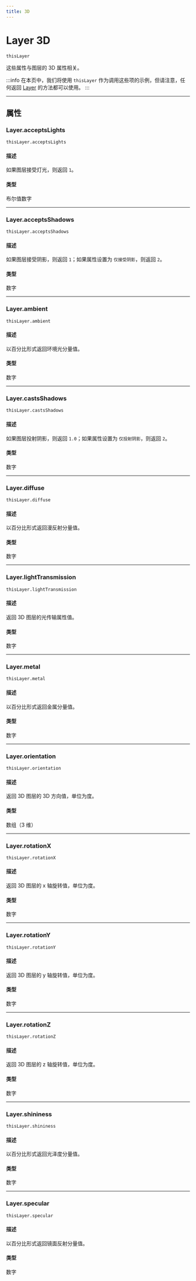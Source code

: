```yaml
---
title: 3D
---
```

# Layer 3D

`thisLayer`

这些属性与图层的 3D 属性相关。

:::info
在本页中，我们将使用 `thisLayer` 作为调用这些项的示例，但请注意，任何返回 [Layer](.././layer) 的方法都可以使用。
:::

---

## 属性

### Layer.acceptsLights

`thisLayer.acceptsLights`

#### 描述

如果图层接受灯光，则返回 `1`。

#### 类型

布尔值数字

---

### Layer.acceptsShadows

`thisLayer.acceptsShadows`

#### 描述

如果图层接受阴影，则返回 `1`；如果属性设置为 `仅接受阴影`，则返回 `2`。

#### 类型

数字

---

### Layer.ambient

`thisLayer.ambient`

#### 描述

以百分比形式返回环境光分量值。

#### 类型

数字

---

### Layer.castsShadows

`thisLayer.castsShadows`

#### 描述

如果图层投射阴影，则返回 `1.0`；如果属性设置为 `仅投射阴影`，则返回 `2`。

#### 类型

数字

---

### Layer.diffuse

`thisLayer.diffuse`

#### 描述

以百分比形式返回漫反射分量值。

#### 类型

数字

---

### Layer.lightTransmission

`thisLayer.lightTransmission`

#### 描述

返回 3D 图层的光传输属性值。

#### 类型

数字

---

### Layer.metal

`thisLayer.metal`

#### 描述

以百分比形式返回金属分量值。

#### 类型

数字

---

### Layer.orientation

`thisLayer.orientation`

#### 描述

返回 3D 图层的 3D 方向值，单位为度。

#### 类型

数组（3 维）

---

### Layer.rotationX

`thisLayer.rotationX`

#### 描述

返回 3D 图层的 x 轴旋转值，单位为度。

#### 类型

数字

---

### Layer.rotationY

`thisLayer.rotationY`

#### 描述

返回 3D 图层的 y 轴旋转值，单位为度。

#### 类型

数字

---

### Layer.rotationZ

`thisLayer.rotationZ`

#### 描述

返回 3D 图层的 z 轴旋转值，单位为度。

#### 类型

数字

---

### Layer.shininess

`thisLayer.shininess`

#### 描述

以百分比形式返回光泽度分量值。

#### 类型

数字

---

### Layer.specular

`thisLayer.specular`

#### 描述

以百分比形式返回镜面反射分量值。

#### 类型

数字

